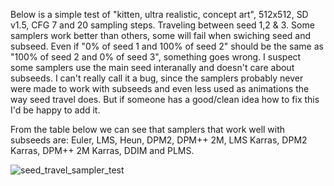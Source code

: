 Below is a simple test of "kitten, ultra realistic, concept art", 512x512, SD v1.5, CFG 7 and 20 sampling steps. Traveling between seed 1,2 & 3.
Some samplers work better than others, some will fail when swiching seed and subseed. Even if "0% of seed 1 and 100% of seed 2" should be the same as
"100% of seed 2 and 0% of seed 3", something goes wrong. I suspect some samplers use the main seed interanally and doesn't care about subseeds.
I can't really call it a bug, since the samplers probably never were made to work with subseeds and even less used as animations the way seed travel does.
But if someone has a good/clean idea how to fix this I'd be happy to add it.

From the table below we can see that samplers that work well with subseeds are: Euler, LMS, Heun, DPM2, DPM++ 2M, LMS Karras, DPM2 Karras, DPM++ 2M Karras, DDIM and PLMS.

![seed_travel_sampler_test](https://user-images.githubusercontent.com/13150150/209980850-b4dc4d07-415a-4dc2-a745-bade555a2e40.png)
